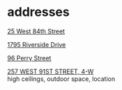 # addresses

[25 West 84th Street](https://streeteasy.com/building/25-west-84-street-new_york/5d)

[1795 Riverside Drive](https://streeteasy.com/building/1795-riverside-drive-new_york/06g)

[96 Perry Street](https://streeteasy.com/building/96-perry-street-new_york/6c)

[257 WEST 91ST STREET, 4-W](https://broker.olr.com/Rental_Listing/Rental_Listing_Info.aspx?RentalList=RentalList&listingId=1947821&buildingId=19627)\
high ceilings, outdoor space, location

